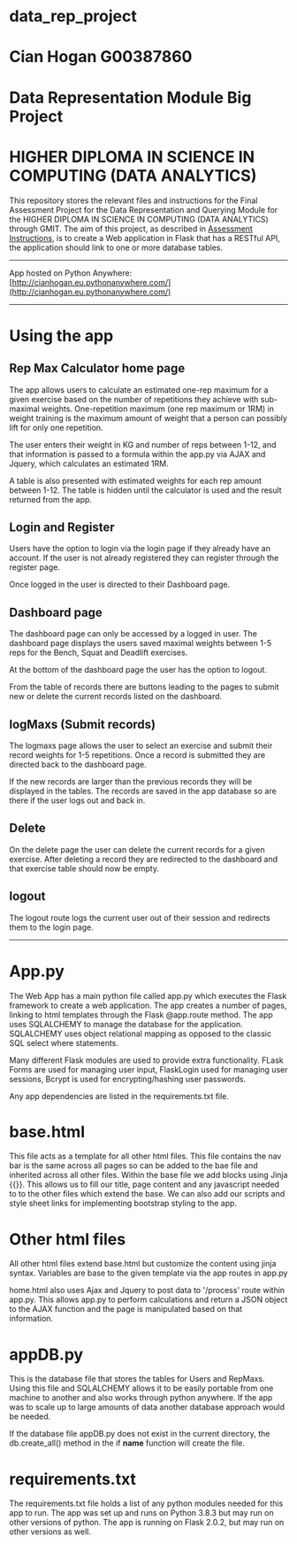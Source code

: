 # data_rep_project
# Cian Hogan G00387860
# Data Representation Module Big Project
# HIGHER DIPLOMA IN SCIENCE IN COMPUTING (DATA ANALYTICS)

This repository stores the relevant files and instructions for the Final Assessment Project for the Data Representation and Querying Module for the HIGHER DIPLOMA IN SCIENCE IN COMPUTING (DATA ANALYTICS) through GMIT.
The aim of this project, as described in [Assessment Instructions](https://learnonline.gmit.ie/pluginfile.php/457695/mod_resource/content/8/Project%20Description.pdf), is to create a Web application in Flask that has a RESTful API, the application should link to one or more database tables.
***
App hosted on Python Anywhere: [http://cianhogan.eu.pythonanywhere.com/](http://cianhogan.eu.pythonanywhere.com/)
***
# Using the app
## Rep Max Calculator home page
The app allows users to calculate an estimated one-rep maximum for a given exercise based on the number of repetitions they achieve with sub-maximal weights.
One-repetition maximum (one rep maximum or 1RM) in weight training is the maximum amount of weight that a person can possibly lift for only one repetition.

The user enters their weight in KG and number of reps between 1-12, and that information is passed to a formula within the app.py via AJAX and Jquery, which calculates an estimated 1RM.

A table is also presented with estimated weights for each rep amount between 1-12. The table is hidden until the calculator is used and the result returned from the app.

## Login and Register
Users have the option to login via the login page if they already have an account.
If the user is not already registered they can register through the register page.

Once logged in the user is directed to their Dashboard page.

## Dashboard page
The dashboard page can only be accessed by a logged in user.
The dashboard page displays the users saved maximal weights between 1-5 reps for the Bench, Squat and Deadlift exercises.

At the bottom of the dashboard page the user has the option to logout.

From the table of records there are buttons leading to the pages to submit new or delete the current records listed on the dashboard.

## logMaxs (Submit records)
The logmaxs page allows the user to select an exercise and submit their record weights for 1-5 repetitions. Once a record is submitted they are directed back to the dashboard page. 

If the new records are larger than the previous records they will be displayed in the tables. The records are saved in the app database so are there if the user logs out and back in.

## Delete
On the delete page the user can delete the current records for a given exercise. After deleting a record they are redirected to the dashboard and that exercise table should now be empty.

## logout
The logout route logs the current user out of their session and redirects them to the login page.

***
# App.py
The Web App has a main python file called app.py which executes the Flask framework to create a web application. The app creates a number of pages, linking to html templates through the Flask @app.route method.
The app uses SQLALCHEMY to manage the database for the application. SQLALCHEMY uses object relational mapping as opposed to the classic SQL select where statements.

Many different Flask modules are used to provide extra functionality. FLask Forms are used for managing user input, FlaskLogin used for managing user sessions, Bcrypt is used for encrypting/hashing user passwords.

Any app dependencies are listed in the requirements.txt file.

# base.html
This file acts as a template for all other html files.
This file contains the nav bar is the same across all pages so can be added to the bae file and inherited across all other files.
Within the base file we add blocks using Jinja {{}}. This allows us to fill our title, page content and any javascript needed to to the other files which extend the base.
We can also add our scripts and style sheet links for implementing bootstrap styling to the app.

# Other html files
All other html files extend base.html but customize the content using jinja syntax.
Variables are base to the given template via the app routes in app.py

home.html also uses Ajax and Jquery to post data to '/process' route within app.py. This allows app.py to perform calculations and return a JSON object to the AJAX function and the page is manipulated based on that information.

# appDB.py
This is the database file that stores the tables for Users and RepMaxs. Using this file and SQLALCHEMY allows it to be easily portable from one machine to another and also works through python anywhere. If the app was to scale up to large amounts of data another database approach would be needed.

If the database file appDB.py does not exist in the current directory, the db.create_all() method in the if __name__ function will create the file.

# requirements.txt
The requirements.txt file holds a list of any python modules needed for this app to run.
The app was set up and runs on Python 3.8.3 but may run on other versions of python.
The app is running on Flask 2.0.2, but may run on other versions as well.

